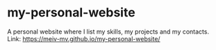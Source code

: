 # my-personal-website
A personal website where I list my skills, my projects and my contacts.<br>
Link: https://meiv-mv.github.io/my-personal-website/
